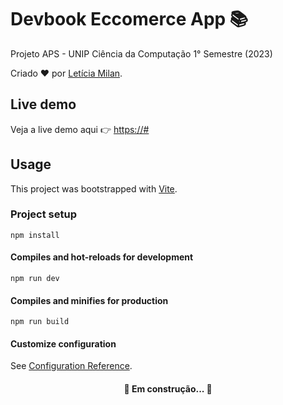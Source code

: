 # Devbook Eccomerce App 📚

Projeto APS - UNIP Ciência da Computação 1° Semestre (2023)

Criado ❤️ por [Letícia Milan](https://github.com/LeticiaMilan).

## Live demo

Veja a live demo aqui 👉️ [https://#](https://#)

## Usage

This project was bootstrapped with [Vite](https://vitejs.dev/).

### Project setup
```
npm install
```

#### Compiles and hot-reloads for development
```
npm run dev
```

#### Compiles and minifies for production
```
npm run build
```

#### Customize configuration
See [Configuration Reference](https://vitejs.dev/guide/).


<h4 align="center"> 
	🚧  Em construção...  🚧
</h4>